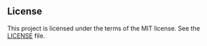 ## License

This project is licensed under the terms of the MIT license. See the [LICENSE](./LICENSE.txt) file.